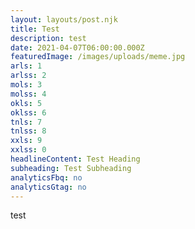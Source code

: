 ```yaml
---
layout: layouts/post.njk
title: Test
description: test
date: 2021-04-07T06:00:00.000Z
featuredImage: /images/uploads/meme.jpg
arls: 1
arlss: 2
mols: 3
molss: 4
okls: 5
oklss: 6
tnls: 7
tnlss: 8
xxls: 9
xxlss: 0
headlineContent: Test Heading
subheading: Test Subheading
analyticsFbq: no
analyticsGtag: no
---
```

test